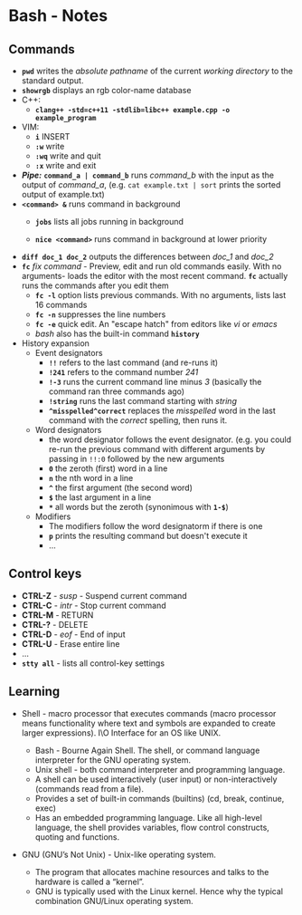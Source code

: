 # Bash - Notes

## Commands

* **`pwd`** writes the *absolute pathname* of the current _working directory_ to the standard output.
* **`showrgb`** displays an rgb color-name database
* C++:
  * **`clang++ -std=c++11 -stdlib=libc++ example.cpp -o example_program`**
* VIM:
  * **`i`** INSERT
  * **`:w`** write
  * **`:wq`** write and quit
  * **`:x`** write and exit
* ***Pipe:*** **`command_a | command_b`** runs *command_b* with the input as the output of *command_a*, (e.g. `cat example.txt | sort` prints the sorted output of example.txt)
* **`<command> &`** runs command in background
  * **`jobs`** lists all jobs running in background

  * **`nice <command>`** runs command in background at lower priority
* **`diff doc_1 doc_2`** outputs the differences between *doc_1* and *doc_2*
* **`fc`** *fix command* - Preview, edit and run old commands easily. With no arguments- loads the editor with the most recent command. **`fc`** actually runs the commands after you edit them
  * **`fc -l`** option lists previous commands. With no arguments, lists last 16 commands
  * **`fc -n`** suppresses the line numbers
  * **`fc -e`** quick edit. An "escape hatch" from editors like *vi* or *emacs*
  * *bash* also has the built-in command **`history`**
* History expansion
  * Event designators
      * **`!!`** refers to the last command (and re-runs it)
      * **`!241`** refers to the command number *241*
      * **`!-3`** runs the current command line minus *3* (basically the command ran three commands ago)
      * **`!string`** runs the last command starting with *string*
      * **`^misspelled^correct`** replaces the *misspelled* word in the last command with the *correct* spelling, then runs it.
  * Word designators
      * the word designator follows the event designator. (e.g. you could re-run the previous command with different arguments by passing in `!!:0` followed by the new arguments
      * **`0`** the zeroth (first) word in a line
      * **`n`** the nth word in a line
      * **`^`** the first argument (the second word)
      * **`$`** the last argument in a line
      * **`*`** all words but the zeroth (synonimous with **`1-$`**)
  * Modifiers
	   * The modifiers follow the word designatorm if there is one
	   * **`p`** prints the resulting command but doesn't execute it
	   * ...



## Control keys

* **CTRL-Z** - *susp* - Suspend current command
* **CTRL-C** - *intr* - Stop current command 
* **CTRL-M** - RETURN
* **CTRL-?** - DELETE
* **CTRL-D** - *eof* - End of input
* **CTRL-U** - Erase entire line
* ...
* **`stty all`** - lists all control-key settings

## Learning

* Shell  - macro processor that executes commands (macro processor means functionality where text and symbols are expanded to create larger expressions). I\O Interface for an OS like UNIX. 

  * Bash - Bourne Again Shell. The shell, or command language interpreter for the GNU operating system.
  * Unix shell - both command interpreter and programming language. 
  * A shell can be used interactively (user input) or non-interactively (commands read from a file).
  * Provides a set of built-in commands (builtins) (cd, break, continue, exec)
  * Has an embedded programming language. Like all high-level language, the shell provides variables, flow control constructs, quoting and functions.

* GNU (GNU’s Not Unix) - Unix-like operating system.

  * The program that allocates machine resources and talks to the hardware is called a “kernel”.
  * GNU is typically used with the Linux kernel. Hence why the typical combination GNU/Linux operating system.
